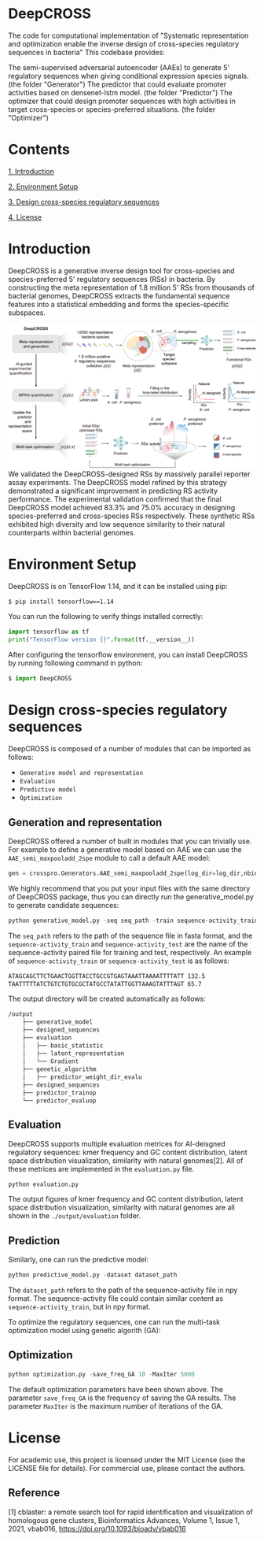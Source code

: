 # DeepCROSS

The code for computational implementation of "Systematic representation and optimization enable the inverse design of cross-species regulatory sequences in bacteria" This codebase provides:

The semi-supervised adversarial autoencoder (AAEs) to generate 5' regulatory sequences when giving conditional expression species signals. (the folder "Generator")
The predictor that could evaluate promoter activities based on densenet-lstm model. (the folder "Predictor")
The optimizer that could design promoter sequences with high activities in target cross-species or species-preferred situations. (the folder "Optimizer")

# Contents
 
[1. Introduction](#Introduction)   
 
[2. Environment Setup](#Environment-Setup)  
 
[3. Design cross-species regulatory sequences](#Design-cross-species-regulatory-sequences)   

[4. License](#License)   


# Introduction
DeepCROSS is a generative inverse design tool for cross-species and species-preferred 5' regulatory sequences (RSs) in bacteria. By constructing the meta representation of 1.8 million 5’ RSs from thousands of bacterial genomes, DeepCROSS extracts the fundamental sequence features into a statistical embedding and forms the species-specific subspaces.

![DeepCROSS](figure1.png)
We validated the DeepCROSS-designed RSs by massively parallel reporter assay experiments. The DeepCROSS model refined by this strategy demonstrated a significant improvement in predicting RS activity performance. The experimental validation confirmed that the final DeepCROSS model achieved 83.3% and 75.0% accuracy in designing species-preferred and cross-species RSs respectively. These synthetic RSs exhibited high diversity and low sequence similarity to their natural counterparts within bacterial genomes.


# Environment Setup
DeepCROSS is on TensorFlow 1.14, and it can be installed using pip:
```shell
$ pip install tensorflow==1.14
```
You can run the following to verify things installed correctly:

```python
import tensorflow as tf
print("TensorFlow version {}".format(tf.__version__))
```
After configuring the tensorflow environment, you can install DeepCROSS by running following command in python:

```python
$ import DeepCROSS
```
# Design cross-species regulatory sequences
DeepCROSS is composed of a number of modules that can be imported as follows:
- `Generative model and representation`
- `Evaluation`
- `Predictive model`
- `Optimization`

## Generation and representation 

DeepCROSS offered a number of built in modules that you can trivially use. For
example to define a generative model based on AAE we can use the `AAE_semi_maxpooladd_2spe` module to call a default AAE model:

```python
gen = crosspro.Generators.AAE_semi_maxpooladd_2spe(log_dir=log_dir,nbin=nbin)
```

We highly recommend that you put your input files with the same directory of DeepCROSS package, thus you can directly run the generative_model.py to generate candidate sequences: 

```python
python generative_model.py -seq seq_path -train sequence-activity_train -test sequence-activity_test
```
The `seq_path` refers to the path of the sequence file in fasta format, and the `sequence-activity_train` and `sequence-activity_test` are the name of the sequence-activity paired file for training and test, respectively. An example of `sequence-activity_train` or `sequence-activity_test` is as follows:
~~~
ATAGCAGCTTCTGAACTGGTTACCTGCCGTGAGTAAATTAAAATTTTATT 132.5
TAATTTTTATCTGTCTGTGCGCTATGCCTATATTGGTTAAAGTATTTAGT 65.7
~~~

The output directory will be created automatically as follows:
~~~
/output  
    ├── generative_model  
    ├── designed_sequences 
    ├── evaluation  
    │   ├── basic_statistic
    │   ├── latent_representation
    │   └── Gradient  
    ├── genetic_algorithm    
    │   ├── predictor_weight_dir_evalu
    ├── designed_sequences  
    ├── predictor_trainop  
    └── predictor_evaluop      
~~~


## Evaluation
DeepCROSS supports multiple evaluation metrices for AI-deisgned regulatory sequences: kmer frequency and GC content distribution, latent space distribution visualization, similarity with natural genomes[2]. All of these metrices are implemented in the `evaluation.py` file.

```python
python evaluation.py
```
The output figures of kmer frequency and GC content distribution, latent space distribution visualization, similarity with natural genomes are all shown in the 
`./output/evaluation` folder.

## Prediction

Similarly, one can run the predictive model:

```python 
python predictive_model.py -dataset dataset_path
```
The `dataset_path` refers to the path of the sequence-activity file in npy format. The sequence-activity file could contain similar content as `sequence-activity_train`, but in npy format.

To optimize the regulatory sequences, one can run the multi-task optimization model using genetic algorith (GA):

## Optimization

```python
python optimization.py -save_freq_GA 10 -MaxIter 5000
```
The default optimization parameters have been shown above. The parameter `save_freq_GA` is the frequency of saving the GA results. The parameter `MaxIter` is the maximum number of iterations of the GA.


# License
For academic use, this project is licensed under the MIT License (see the LICENSE file for details). For commercial use, please contact the authors.

## Reference
[1] cblaster: a remote search tool for rapid identification and visualization of homologous gene clusters, Bioinformatics Advances, Volume 1, Issue 1, 2021, vbab016, https://doi.org/10.1093/bioadv/vbab016


